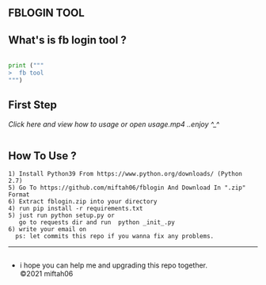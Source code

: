 ## FBLOGIN TOOL

What's is fb login tool ?
------
```python
 
print (""" 
>  fb tool
""")

```
**First Step**
----------
*Click here<a type="videos" src="usage.mp4"> and view how to usage</a>
<a> or open usage.mp4</a> ..enjoy ^_^*

```
```

**How To Use ?**
----------

```
1) Install Python39 From https://www.python.org/downloads/ (Python 2.7)
5) Go To https://github.com/miftah06/fblogin And Download In ".zip" Format
6) Extract fblogin.zip into your directory
4) run pip install -r requirements.txt
5) just run python setup.py or 
   go to requests dir and run  python _init_.py
6) write your email on 
  ps: let commits this repo if you wanna fix any problems.
```

----------
```

```
* i hope you can help me and upgrading this repo together. 
<br>©2021 miftah06

